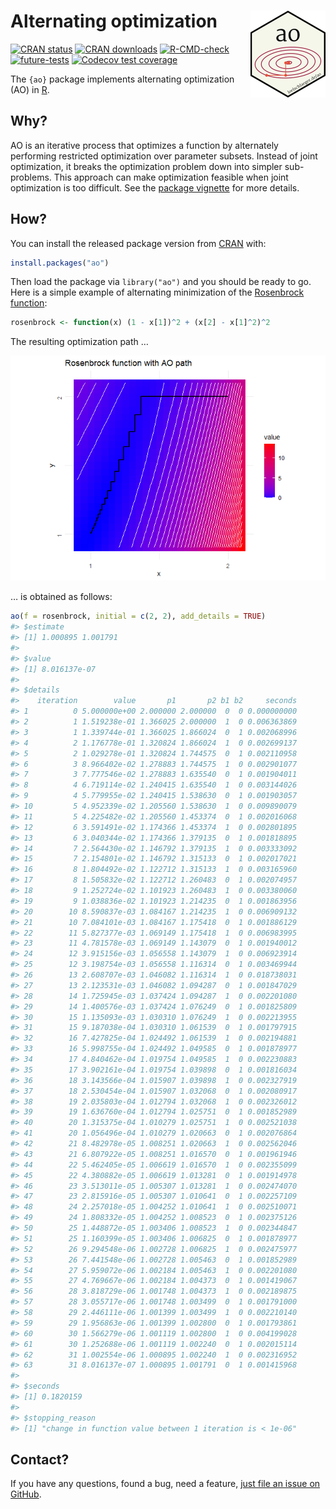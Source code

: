 
<!-- README.md is generated from README.Rmd. Please edit that file -->

# Alternating optimization <img src="man/figures/logo.png" align="right" height="139" />

<!-- badges: start -->

[![CRAN
status](https://www.r-pkg.org/badges/version/ao)](https://CRAN.R-project.org/package=ao)
[![CRAN
downloads](https://cranlogs.r-pkg.org/badges/grand-total/ao)](https://CRAN.R-project.org/package=ao)
[![R-CMD-check](https://github.com/loelschlaeger/ao/workflows/R-CMD-check/badge.svg)](https://github.com/loelschlaeger/ao/actions)
[![future-tests](https://github.com/loelschlaeger/ao/workflows/future_tests/badge.svg)](https://github.com/loelschlaeger/ao/actions)
[![Codecov test
coverage](https://codecov.io/gh/loelschlaeger/ao/branch/main/graph/badge.svg)](https://app.codecov.io/gh/loelschlaeger/ao?branch=main)
<!-- badges: end -->

The `{ao}` package implements alternating optimization (AO) in
[R](https://cran.r-project.org/).

## Why?

AO is an iterative process that optimizes a function by alternately
performing restricted optimization over parameter subsets. Instead of
joint optimization, it breaks the optimization problem down into simpler
sub-problems. This approach can make optimization feasible when joint
optimization is too difficult. See the [package
vignette](https://loelschlaeger.de/ao/articles/ao.html) for more
details.

## How?

You can install the released package version from
[CRAN](https://CRAN.R-project.org) with:

``` r
install.packages("ao")
```

Then load the package via `library("ao")` and you should be ready to go.
Here is a simple example of alternating minimization of the [Rosenbrock
function](https://en.wikipedia.org/wiki/Rosenbrock_function):

``` r
rosenbrock <- function(x) (1 - x[1])^2 + (x[2] - x[1]^2)^2
```

The resulting optimization path …

![](man/figures/README-rosenbrock_ao_path-1.png)<!-- -->

… is obtained as follows:

``` r
ao(f = rosenbrock, initial = c(2, 2), add_details = TRUE)
#> $estimate
#> [1] 1.000895 1.001791
#> 
#> $value
#> [1] 8.016137e-07
#> 
#> $details
#>    iteration        value       p1       p2 b1 b2     seconds
#> 1          0 5.000000e+00 2.000000 2.000000  0  0 0.000000000
#> 2          1 1.519238e-01 1.366025 2.000000  1  0 0.006363869
#> 3          1 1.339744e-01 1.366025 1.866024  0  1 0.002068996
#> 4          2 1.176778e-01 1.320824 1.866024  1  0 0.002699137
#> 5          2 1.029278e-01 1.320824 1.744575  0  1 0.002110958
#> 6          3 8.966402e-02 1.278883 1.744575  1  0 0.002901077
#> 7          3 7.777546e-02 1.278883 1.635540  0  1 0.001904011
#> 8          4 6.719114e-02 1.240415 1.635540  1  0 0.003144026
#> 9          4 5.779955e-02 1.240415 1.538630  0  1 0.001903057
#> 10         5 4.952339e-02 1.205560 1.538630  1  0 0.009890079
#> 11         5 4.225482e-02 1.205560 1.453374  0  1 0.002016068
#> 12         6 3.591491e-02 1.174366 1.453374  1  0 0.002801895
#> 13         6 3.040344e-02 1.174366 1.379135  0  1 0.001818895
#> 14         7 2.564430e-02 1.146792 1.379135  1  0 0.003333092
#> 15         7 2.154801e-02 1.146792 1.315133  0  1 0.002017021
#> 16         8 1.804492e-02 1.122712 1.315133  1  0 0.003165960
#> 17         8 1.505832e-02 1.122712 1.260483  0  1 0.002074957
#> 18         9 1.252724e-02 1.101923 1.260483  1  0 0.003380060
#> 19         9 1.038836e-02 1.101923 1.214235  0  1 0.001863956
#> 20        10 8.590837e-03 1.084167 1.214235  1  0 0.006909132
#> 21        10 7.084101e-03 1.084167 1.175418  0  1 0.001886129
#> 22        11 5.827377e-03 1.069149 1.175418  1  0 0.006983995
#> 23        11 4.781578e-03 1.069149 1.143079  0  1 0.001940012
#> 24        12 3.915156e-03 1.056558 1.143079  1  0 0.006923914
#> 25        12 3.198754e-03 1.056558 1.116314  0  1 0.003469944
#> 26        13 2.608707e-03 1.046082 1.116314  1  0 0.018738031
#> 27        13 2.123531e-03 1.046082 1.094287  0  1 0.001847029
#> 28        14 1.725945e-03 1.037424 1.094287  1  0 0.002201080
#> 29        14 1.400576e-03 1.037424 1.076249  0  1 0.001825809
#> 30        15 1.135093e-03 1.030310 1.076249  1  0 0.002213955
#> 31        15 9.187038e-04 1.030310 1.061539  0  1 0.001797915
#> 32        16 7.427825e-04 1.024492 1.061539  1  0 0.002194881
#> 33        16 5.998755e-04 1.024492 1.049585  0  1 0.001878977
#> 34        17 4.840462e-04 1.019754 1.049585  1  0 0.002230883
#> 35        17 3.902161e-04 1.019754 1.039898  0  1 0.001816034
#> 36        18 3.143566e-04 1.015907 1.039898  1  0 0.002327919
#> 37        18 2.530454e-04 1.015907 1.032068  0  1 0.002080917
#> 38        19 2.035803e-04 1.012794 1.032068  1  0 0.002326012
#> 39        19 1.636760e-04 1.012794 1.025751  0  1 0.001852989
#> 40        20 1.315375e-04 1.010279 1.025751  1  0 0.002521038
#> 41        20 1.056496e-04 1.010279 1.020663  0  1 0.002076864
#> 42        21 8.482978e-05 1.008251 1.020663  1  0 0.002562046
#> 43        21 6.807922e-05 1.008251 1.016570  0  1 0.001961946
#> 44        22 5.462405e-05 1.006619 1.016570  1  0 0.002355099
#> 45        22 4.380882e-05 1.006619 1.013281  0  1 0.001914978
#> 46        23 3.513011e-05 1.005307 1.013281  1  0 0.002474070
#> 47        23 2.815916e-05 1.005307 1.010641  0  1 0.002257109
#> 48        24 2.257018e-05 1.004252 1.010641  1  0 0.002510071
#> 49        24 1.808332e-05 1.004252 1.008523  0  1 0.002375126
#> 50        25 1.448872e-05 1.003406 1.008523  1  0 0.002344847
#> 51        25 1.160399e-05 1.003406 1.006825  0  1 0.001878977
#> 52        26 9.294548e-06 1.002728 1.006825  1  0 0.002475977
#> 53        26 7.441548e-06 1.002728 1.005463  0  1 0.001852989
#> 54        27 5.959072e-06 1.002184 1.005463  1  0 0.002201080
#> 55        27 4.769667e-06 1.002184 1.004373  0  1 0.001419067
#> 56        28 3.818729e-06 1.001748 1.004373  1  0 0.002189875
#> 57        28 3.055717e-06 1.001748 1.003499  0  1 0.001791000
#> 58        29 2.446111e-06 1.001399 1.003499  1  0 0.002210140
#> 59        29 1.956863e-06 1.001399 1.002800  0  1 0.001793861
#> 60        30 1.566279e-06 1.001119 1.002800  1  0 0.004199028
#> 61        30 1.252688e-06 1.001119 1.002240  0  1 0.002015114
#> 62        31 1.002554e-06 1.000895 1.002240  1  0 0.002316952
#> 63        31 8.016137e-07 1.000895 1.001791  0  1 0.001415968
#> 
#> $seconds
#> [1] 0.1820159
#> 
#> $stopping_reason
#> [1] "change in function value between 1 iteration is < 1e-06"
```

## Contact?

If you have any questions, found a bug, need a feature, [just file an
issue on GitHub](https://github.com/loelschlaeger/ao/issues/new/choose).
